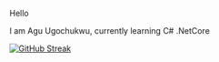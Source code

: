 Hello

I am Agu Ugochukwu, currently learning C# .NetCore


[![GitHub Streak](https://github-readme-streak-stats.herokuapp.com?user=Henrymenez&exclude_days=Sun%2CSat)](https://git.io/streak-stats)
